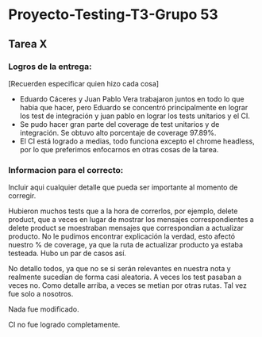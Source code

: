 # Proyecto-Testing-T3-Grupo 53

## Tarea X

### Logros de la entrega:
[Recuerden especificar quien hizo cada cosa]
* Eduardo Cáceres y Juan Pablo Vera trabajaron juntos en todo lo que habia que hacer, pero Eduardo se concentró principalmente en lograr los test de integración y juan pablo en lograr los tests unitarios y el CI.
* Se pudo hacer gran parte del coverage de test unitarios y de integración. Se obtuvo alto porcentaje de coverage 97.89%.
* El CI está logrado a medias, todo funciona excepto el chrome headless, por lo que preferimos enfocarnos en otras cosas de la tarea.

### Informacion para el correcto:
Incluir aqui cualquier detalle que pueda ser importante al momento de corregir.

Hubieron muchos tests que a la hora de correrlos, por ejemplo, delete product, que a veces en lugar de mostrar los mensajes correspondientes a delete product se moestraban mensajes que correspondian a actualizar producto. No le pudimos encontrar explicación la verdad, esto afectó nuestro % de coverage, ya que la ruta de actualizar producto ya estaba testeada. Hubo un par de casos así.

No detallo todos, ya que no se si serán relevantes en nuestra nota y realmente sucedían de forma casi aleatoria. A veces los test pasaban a veces no. Como detalle arriba, a veces se metian por otras rutas. Tal vez fue solo a nosotros.

Nada fue modificado.

CI no fue logrado completamente.
